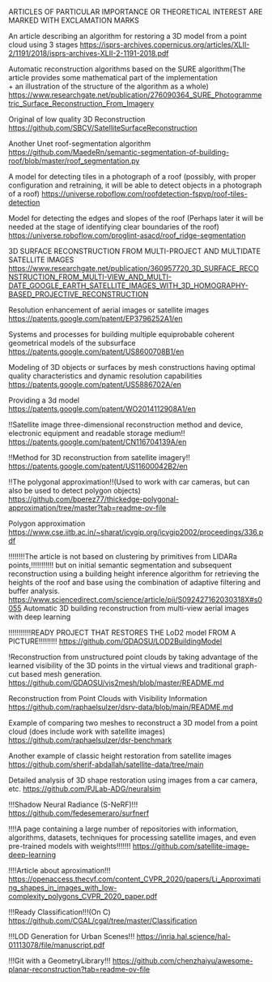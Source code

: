 
ARTICLES OF PARTICULAR IMPORTANCE OR THEORETICAL INTEREST ARE MARKED WITH EXCLAMATION MARKS



An article describing an algorithm for restoring a 3D model from a point cloud using 3 stages
https://isprs-archives.copernicus.org/articles/XLII-2/1191/2018/isprs-archives-XLII-2-1191-2018.pdf

Automatic reconstruction algorithms based on the SURE algorithm(The article provides some mathematical 
                                                                part of the implementation      
                                                                + an illustration of the structure
                                                                of the algorithm as a whole)
https://www.researchgate.net/publication/276090364_SURE_Photogrammetric_Surface_Reconstruction_From_Imagery

Original of low quality 3D Reconstruction
https://github.com/SBCV/SatelliteSurfaceReconstruction

Another Unet roof-segmentation algorithm
https://github.com/MaedeRn/semantic-segmentation-of-building-roof/blob/master/roof_segmentation.py

A model for detecting tiles in a photograph of a roof (possibly, with proper configuration and retraining, 
                                                        it will be able to detect objects in a photograph of a roof)
https://universe.roboflow.com/roofdetection-fspvp/roof-tiles-detection

Model for detecting the edges and slopes of the roof (Perhaps later it will be needed at the stage of 
                                                      identifying clear boundaries of the roof)
https://universe.roboflow.com/proglint-asacd/roof_ridge-segmentation

3D SURFACE RECONSTRUCTION FROM MULTI-PROJECT AND MULTIDATE SATELLITE IMAGES
https://www.researchgate.net/publication/360957720_3D_SURFACE_RECONSTRUCTION_FROM_MULTI-VIEW_AND_MULTI-DATE_GOOGLE_EARTH_SATELLITE_IMAGES_WITH_3D_HOMOGRAPHY-BASED_PROJECTIVE_RECONSTRUCTION

Resolution enhancement of aerial images or satellite images
https://patents.google.com/patent/EP3796252A1/en

Systems and processes for building multiple equiprobable coherent geometrical models of the subsurface
https://patents.google.com/patent/US8600708B1/en

Modeling of 3D objects or surfaces by mesh constructions having optimal quality characteristics and dynamic resolution capabilities
https://patents.google.com/patent/US5886702A/en

Providing a 3d model
https://patents.google.com/patent/WO2014112908A1/en

!!Satellite image three-dimensional reconstruction method and device, electronic equipment and readable storage medium!!
https://patents.google.com/patent/CN116704139A/en

!!Method for 3D reconstruction from satellite imagery!!
https://patents.google.com/patent/US11600042B2/en

!!The polygonal approximation!!(Used to work with car cameras, but can also be used to detect polygon objects)
https://github.com/bperez77/thickedge-polygonal-approximation/tree/master?tab=readme-ov-file

Polygon approximation
https://www.cse.iitb.ac.in/~sharat/icvgip.org/icvgip2002/proceedings/336.pdf

!!!!!!!!The article is not based on clustering by primitives from LIDARa points,!!!!!!!!!!!
                                but on initial semantic segmentation and subsequent reconstruction
                                using a building height inference algorithm for retrieving the heights of the roof 
                                and base using the combination of adaptive filtering and buffer analysis.
https://www.sciencedirect.com/science/article/pii/S092427162030318X#s0055
Automatic 3D building reconstruction from multi-view aerial images with deep learning

!!!!!!!!!!!READY PROJECT THAT RESTORES THE LoD2 model FROM A PICTURE!!!!!!!!!
https://github.com/GDAOSU/LOD2BuildingModel

!Reconstruction from unstructured point clouds by taking advantage of the learned visibility of the 3D points 
            in the virtual views and traditional graph-cut based mesh generation.
https://github.com/GDAOSU/vis2mesh/blob/master/README.md

Reconstruction from Point Clouds with Visibility Information
https://github.com/raphaelsulzer/dsrv-data/blob/main/README.md

Example of comparing two meshes to reconstruct a 3D model from a point cloud (does include work with satellite images)
https://github.com/raphaelsulzer/dsr-benchmark

Another example of classic height restoration from satellite images
https://github.com/sherif-abdallah/satellite-data/tree/main

Detailed analysis of 3D shape restoration using images from a car camera, etc.
https://github.com/PJLab-ADG/neuralsim

!!!Shadow Neural Radiance (S-NeRF)!!!
https://github.com/fedesemeraro/surfnerf

!!!!A page containing a large number of repositories with information, algorithms, datasets, techniques 
        for processing satellite images, and even pre-trained models with weights!!!!!!!
https://github.com/satellite-image-deep-learning

!!!!Article about aproximation!!!
https://openaccess.thecvf.com/content_CVPR_2020/papers/Li_Approximating_shapes_in_images_with_low-complexity_polygons_CVPR_2020_paper.pdf

!!!Ready Classification!!!(On C)
https://github.com/CGAL/cgal/tree/master/Classification

!!!LOD Generation for Urban Scenes!!!
https://inria.hal.science/hal-01113078/file/manuscript.pdf

!!!Git with a GeometryLibrary!!!
https://github.com/chenzhaiyu/awesome-planar-reconstruction?tab=readme-ov-file
